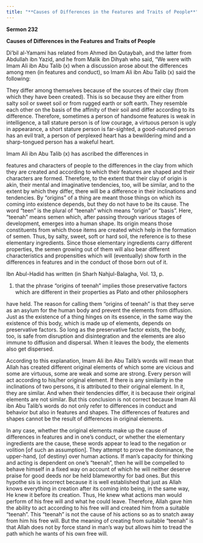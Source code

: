 ```yaml
---
title: "**Causes of Differences in the Features and Traits of People**" 
---
```

**Sermon 232**

**Causes of Differences in the Features and Traits of People**

Di’bil al\-Yamami has related from Ahmed ibn Qutaybah, and the latter from Abdullah ibn Yazid, and he from Malik ibn Dihyah who said, “We were with Imam Ali ibn Abu Talib \(x\) when a discussion arose about the differences among men \(in features and conduct\), so Imam Ali ibn Abu Talib \(x\) said the following:

They differ among themselves because of the sources of their clay \(from which they have been created\)\. This is so because they are either from salty soil or sweet soil or from rugged earth or soft earth\. They resemble each other on the basis of the affinity of their soil and differ according to its difference\. Therefore, sometimes a person of handsome features is weak in intelligence, a tall stature person is of low courage, a virtuous person is ugly in appearance, a short stature person is far\-sighted, a good\-natured person has an evil trait, a person of perplexed heart has a bewildering mind and a sharp\-tongued person has a wakeful heart\.

Imam Ali ibn Abu Talib \(x\) has ascribed the differences in

features and characters of people to the differences in the clay from which they are created and according to which their features are shaped and their characters are formed\. Therefore, to the extent that their clay of origin is akin, their mental and imaginative tendencies, too, will be similar, and to the extent by which they differ, there will be a difference in their inclinations and tendencies\. By “origins” of a thing are meant those things on which its coming into existence depends, but they do not have to be its cause\. The word “teen” is the plural of “teenah” which means “origin” or “basis”\. Here, “teenah” means semen which, after passing through various stages of development, emerges into a human shape\. Its origin means those constituents from which those items are created which help in the formation of semen\. Thus, by salty, sweet, soft or hard soil, the reference is to these elementary ingredients\. Since those elementary ingredients carry different properties, the semen growing out of them will also bear different characteristics and propensities which will \(eventually\) show forth in the differences in features and in the conduct of those born out of it\.

Ibn Abul\-Hadid has written \(in Sharh Nahjul\-Balagha, Vol\. 13, p\.

1. that the phrase “origins of teenah” implies those preservative factors which are different in their properties as Plato and other philosophers

<a id="page727"></a>have held\. The reason for calling them “origins of teenah” is that they serve as an asylum for the human body and prevent the elements from diffusion\. Just as the existence of a thing hinges on its essence, in the same way the existence of this body, which is made up of elements, depends on preservative factors\. So long as the preservative factor exists, the body, too, is safe from disruption and disintegration and the elements are also immune to diffusion and dispersal\. When it leaves the body, the elements also get dispersed\.

According to this explanation, Imam Ali ibn Abu Talib’s words will mean that Allah has created different original elements of which some are vicious and some are virtuous, some are weak and some are strong\. Every person will act according to his/her original element\. If there is any similarity in the inclinations of two persons, it is attributed to their original element\. In it, they are similar\. And when their tendencies differ, it is because their original elements are not similar\. But this conclusion is not correct because Imam Ali ibn Abu Talib’s words do not only refer to differences in conduct and behavior but also in features and shapes\. The differences of features and shapes cannot be the result of differences in original elements\.

In any case, whether the original elements make up the cause of differences in features and in one’s conduct, or whether the elementary ingredients are the cause, these words appear to lead to the negation or volition \[of such an assumption\]\. They attempt to prove the dominance, the upper\-hand, \(of destiny\) over human actions\. If man’s capacity for thinking and acting is dependent on one’s “teenah”, then he will be compelled to behave himself in a fixed way on account of which he will neither deserve praise for good deeds nor be held blameworthy for bad ones\. But this hypothe sis is incorrect because it is well established that just as Allah knows everything in creation after its coming into being, in the same way, He knew it before its creation\. Thus, He knew what actions man would perform of his free will and what he could leave\. Therefore, Allah gave him the ability to act according to his free will and created him from a suitable “teenah”\. This “teenah” is not the cause of his actions so as to snatch away from him his free will\. But the meaning of creating from suitable “teenah” is that Allah does not by force stand in man’s way but allows him to tread the path which he wants of his own free will\.

<a id="page728"></a>

